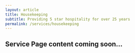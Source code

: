 ```yaml
---
layout: article 
title: Housekeeping
subtitle: Providing 5 star hospitality for over 25 years
permalink: /services/housekeeping
---
```



<div id="{{ page.title }}" class="">
	<div class="container py-2">
		<h2>Service Page content coming soon...</h2>
	</div>
</div>